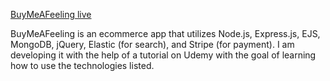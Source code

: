 [BuyMeAFeeling live][website]

[website]: https://buy-me-a-feeling.herokuapp.com/

BuyMeAFeeling is an ecommerce app that utilizes Node.js, Express.js, EJS, MongoDB, jQuery, Elastic (for search), and Stripe (for payment). I am developing it with the help of a tutorial on Udemy with the goal of learning how to use the technologies listed.
